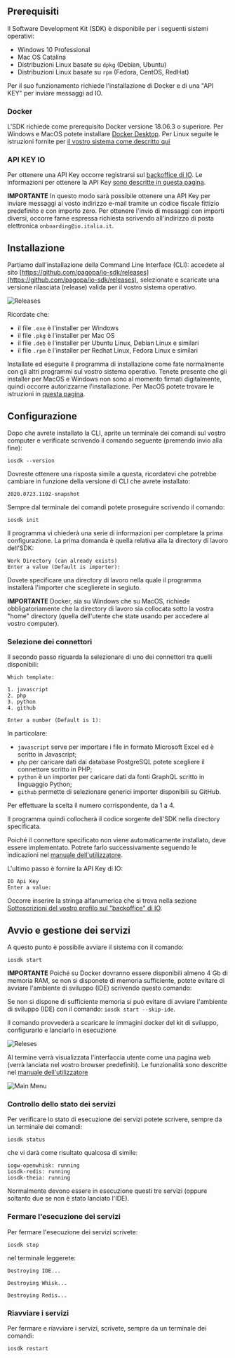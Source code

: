 ## Prerequisiti

Il Software Development Kit (SDK) è disponibile per i seguenti sistemi operativi:

- Windows 10 Professional
- Mac OS Catalina
- Distribuzioni Linux basate su `dpkg` (Debian, Ubuntu)
- Distribuzioni Linux basate su `rpm` (Fedora, CentOS, RedHat)

Per il suo funzionamento richiede l'installazione di Docker e di una "API KEY" per inviare messaggi ad IO. 

### Docker

L'SDK richiede come prerequisito Docker versione 18.06.3 o superiore.
Per Windows e MacOS potete installare [Docker Desktop](https://www.docker.com/products/docker-desktop). Per Linux seguite le istruzioni fornite per [il vostro sistema come descritto qui](https://docs.docker.com/engine/install/)

### API KEY IO

Per ottenere una API Key occorre registrarsi sul [backoffice di IO](https://developer.io.italia.it/). Le informazioni per ottenere la API Key [sono descritte in questa pagina](https://developer.io.italia.it/openapi.html).

**IMPORTANTE** 
In questo modo sarà possibile ottenere una API Key per inviare messaggi al vosto indirizzo e-mail tramite un codice fiscale fittizio predefinito e con importo zero. Per ottenere l'invio di messaggi con importi diversi, occorre farne espressa richiesta scrivendo all'indirizzo di posta elettronica `onboarding@io.italia.it`.

## Installazione

Partiamo dall'installazione della Command Line Interface (CLI): accedete al sito [https://github.com/pagopa/io-sdk/releases](https://github.com/pagopa/io-sdk/releases), selezionate e scaricate una versione rilasciata (release) valida per il vostro sistema operativo.

![Releases](/docs/images/admin-releases.png)


Ricordate che: 
- il file `.exe` è l'installer per Windows
- il file `.pkg` è l'installer per Mac OS
- il file `.deb` è l'installer per Ubuntu Linux, Debian Linux e similari
- il file `.rpm` è l'installer per Redhat Linux, Fedora Linux e similari

Installate ed eseguite il programma di installazione come fate normalmente con gli altri programmi sul vostro sistema operativo. Tenete presente che gli installer per MacOS e Windows non sono al momento firmati digitalmente, quindi occorre autorizzarne l'installazione. Per MacOS potete trovare le istruzioni in [questa pagina](https://support.apple.com/it-it/HT202491).

## Configurazione

Dopo che avrete installato la CLI, aprite un terminale dei comandi sul vostro computer e verificate scrivendo il comando seguente (premendo invio alla fine):

```
iosdk --version
```

Dovreste ottenere una risposta simile a questa, ricordatevi che potrebbe cambiare in funzione della versione di CLI che avrete installato:

```
2020.0723.1102-snapshot
```

Sempre dal terminale dei comandi potete proseguire scrivendo il comando:

```
iosdk init
```

Il programma vi chiederà una serie di informazioni per completare la prima configurazione. La prima domanda è quella relativa alla la directory di lavoro dell'SDK:

```
Work Directory (can already exists)
Enter a value (Default is importer):
```

Dovete specificare una directory di lavoro nella quale il programma installerà l'importer che sceglierete in segiuto.

**IMPORTANTE** 
Docker, sia su Windows che su MacOS, richiede obbligatoriamente che la directory di lavoro sia collocata sotto la vostra "home" directory (quella dell'utente che state usando per accedere al vostro computer).

### Selezione dei connettori

Il secondo passo riguarda la selezionare di uno dei connettori tra quelli disponibili:

```
Which template:

1. javascript
2. php
3. python
4. github

Enter a number (Default is 1):
```

In particolare:

- `javascript` serve per importare i file in formato Microsoft Excel ed è scritto in Javascript;
- `php` per caricare dati dai database PostgreSQL potete scegliere il connettore scritto in PHP;
- `python` è un importer per caricare dati da fonti GraphQL scritto in linguaggio Python;
- `github` permette di selezionare generici importer disponibili su GitHub.

Per effettuare la scelta il numero corrispondente, da 1 a 4.

Il programma quindi collocherà il codice sorgente dell'SDK nella directory specificata. 

Poiché il connettore specificato non viene automaticamente installato, deve essere implementato. Potrete farlo successivamente seguendo le indicazioni nel [manuale dell'utilizzatore](/docs/utente.md).

L'ultimo passo è fornire la API Key di IO:

```
IO Api Key
Enter a value: 
```

Occorre inserire la stringa alfanumerica che si trova nella sezione [Sottoscrizioni del vostro profilo sul "backoffice" di IO](https://developer.io.italia.it/profile).

## Avvio e gestione dei servizi

A questo punto è possibile avviare il sistema con il comando:

```
iosdk start
```

**IMPORTANTE**
Poiché su Docker dovranno essere disponibili almeno 4 Gb di memoria RAM, se non si disponete di memoria sufficiente, potete evitare di avviare l'ambiente di sviluppo (IDE) scrivendo questo comando: 

Se non si dispone di sufficiente memoria si può evitare di avviare l'ambiente di sviluppo (IDE) con il comando: `iosdk start --skip-ide`.

Il comando provvederà a scaricare le immagini docker del kit di sviluppo, configurarlo e lanciarlo in esecuzione

![Releses](/docs/images/iosdk-docker-start.png)

Al termine verrà visualizzata l'interfaccia utente come una pagina web (verrà lanciata nel vostro browser predefiniti). Le funzionalità sono descritte nel [manuale dell'utilizzatore](/docs/utente.md)

![Main Menu](/docs/images/user-main-menu.png)

### Controllo dello stato dei servizi

Per verificare lo stato di esecuzione dei servizi potete scrivere, sempre da un terminale dei comandi:

```
iosdk status
```

che vi darà come risultato qualcosa di simile:

```
iogw-openwhisk: running
iosdk-redis: running
iosdk-theia: running
```

Normalmente devono essere in esecuzione questi tre servizi (oppure soltanto due se non è stato lanciato l'IDE).

### Fermare l'esecuzione dei servizi

Per fermare l'esecuzione dei servizi scrivete:

```
iosdk stop
```

nel terminale leggerete:

```
Destroying IDE...

Destroying Whisk...

Destroying Redis...
```

### Riavviare i servizi

Per fermare e riavviare i servizi, scrivete, sempre da un terminale dei comandi:

```
iosdk restart
```

